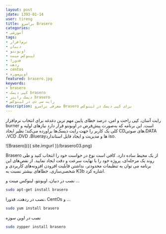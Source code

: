 ```yaml
---
layout: post
jdate: 1393-01-14
user: tireng
title: براسرو Brasero
categories:
- آموزشی
tags:
- نرم‌افزار
- دبیان
- اوبونتو
- لینوکس مینت
- فدورا
- ردهت
- centos
- اوپن‌سوزه
featured: brasero.jpg
keywords:
- brasero
- کپی دیسک brasero
- دیسک رایتر brasero
- رایت سی دی در لینوکس
description: معرفی براسرو Brasero برای کپی دیسک در لینوکس
---
```


رایت آسان، کپی راحت و امن، درصد خطای پایین مهم ترین دغدغه برای انتخاب نرم‌افزار burner است. این برنامه که به‌صورت پیش‌فرض در اوبونتو قرار دارد نیازهای اولیه و کلی یک کاربر را جهت رایت دیسک‌ها برآورده می‌کند؛ نظیر ایجاد CDهای صوتی،DATA ،VCD ،DVD ،Bluerayها و مدیریت و ایجاد فایل استاندارد iso.

![Brasero]({{ site.imgurl }}/brasero03.png)

Brasero از یک محیط ساده دارد. کافی است نوع در خواست خود را انتخاب کنید و طی روند یک مرحله‌ای، پروژه خود را با نهایت سرعت و دقت ایجاد نمایید.
از نقص‌های این برنامه می توان به تنظیمات محدودتر، نداشتن قابلیت افزودن افزونه‌های کاربردی و شخصی‌سازی، خطاهای بیشتر نسبت به K3b اشاره کرد.

نصب در دبیان، اوبونتو، لینوکس مینت و ...

```sh
sudo apt-get install brasero
```

نصب در ردهت، فدورا، CentOs و ...

```sh
sudo yum install brasero
```

نصب در اوپن سوزه

```sh
sudo zypper install brasero
```